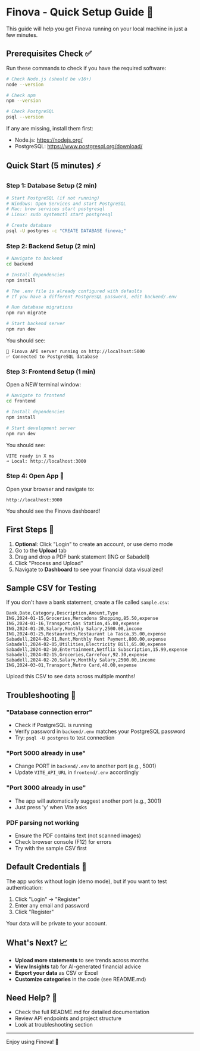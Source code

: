 # Finova - Quick Setup Guide 🚀

This guide will help you get Finova running on your local machine in just a few minutes.

## Prerequisites Check ✅

Run these commands to check if you have the required software:

```bash
# Check Node.js (should be v16+)
node --version

# Check npm
npm --version

# Check PostgreSQL
psql --version
```

If any are missing, install them first:
- Node.js: https://nodejs.org/
- PostgreSQL: https://www.postgresql.org/download/

## Quick Start (5 minutes) ⚡

### Step 1: Database Setup (2 min)

```bash
# Start PostgreSQL (if not running)
# Windows: Open Services and start PostgreSQL
# Mac: brew services start postgresql
# Linux: sudo systemctl start postgresql

# Create database
psql -U postgres -c "CREATE DATABASE finova;"
```

### Step 2: Backend Setup (2 min)

```bash
# Navigate to backend
cd backend

# Install dependencies
npm install

# The .env file is already configured with defaults
# If you have a different PostgreSQL password, edit backend/.env

# Run database migrations
npm run migrate

# Start backend server
npm run dev
```

You should see:
```
🚀 Finova API server running on http://localhost:5000
✅ Connected to PostgreSQL database
```

### Step 3: Frontend Setup (1 min)

Open a NEW terminal window:

```bash
# Navigate to frontend
cd frontend

# Install dependencies
npm install

# Start development server
npm run dev
```

You should see:
```
VITE ready in X ms
➜ Local: http://localhost:3000
```

### Step 4: Open App 🎉

Open your browser and navigate to:
```
http://localhost:3000
```

You should see the Finova dashboard!

## First Steps 📝

1. **Optional**: Click "Login" to create an account, or use demo mode
2. Go to the **Upload** tab
3. Drag and drop a PDF bank statement (ING or Sabadell)
4. Click "Process and Upload"
5. Navigate to **Dashboard** to see your financial data visualized!

## Sample CSV for Testing

If you don't have a bank statement, create a file called `sample.csv`:

```csv
Bank,Date,Category,Description,Amount,Type
ING,2024-01-15,Groceries,Mercadona Shopping,85.50,expense
ING,2024-01-16,Transport,Gas Station,45.00,expense
ING,2024-01-20,Salary,Monthly Salary,2500.00,income
ING,2024-01-25,Restaurants,Restaurant La Tasca,35.00,expense
Sabadell,2024-02-01,Rent,Monthly Rent Payment,800.00,expense
Sabadell,2024-02-05,Utilities,Electricity Bill,65.00,expense
Sabadell,2024-02-10,Entertainment,Netflix Subscription,15.99,expense
Sabadell,2024-02-15,Groceries,Carrefour,92.30,expense
Sabadell,2024-02-20,Salary,Monthly Salary,2500.00,income
ING,2024-03-01,Transport,Metro Card,40.00,expense
```

Upload this CSV to see data across multiple months!

## Troubleshooting 🔧

### "Database connection error"
- Check if PostgreSQL is running
- Verify password in `backend/.env` matches your PostgreSQL password
- Try: `psql -U postgres` to test connection

### "Port 5000 already in use"
- Change PORT in `backend/.env` to another port (e.g., 5001)
- Update `VITE_API_URL` in `frontend/.env` accordingly

### "Port 3000 already in use"
- The app will automatically suggest another port (e.g., 3001)
- Just press 'y' when Vite asks

### PDF parsing not working
- Ensure the PDF contains text (not scanned images)
- Check browser console (F12) for errors
- Try with the sample CSV first

## Default Credentials 🔑

The app works without login (demo mode), but if you want to test authentication:

1. Click "Login" → "Register"
2. Enter any email and password
3. Click "Register"

Your data will be private to your account.

## What's Next? 📈

- **Upload more statements** to see trends across months
- **View Insights** tab for AI-generated financial advice
- **Export your data** as CSV or Excel
- **Customize categories** in the code (see README.md)

## Need Help? 💬

- Check the full README.md for detailed documentation
- Review API endpoints and project structure
- Look at troubleshooting section

---

Enjoy using Finova! 🎉








